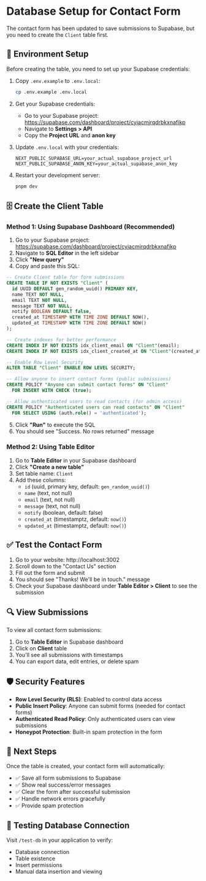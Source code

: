 # Database Setup for Contact Form

The contact form has been updated to save submissions to Supabase, but you need to create the `Client` table first.

## 🔧 Environment Setup

Before creating the table, you need to set up your Supabase credentials:

1. Copy `.env.example` to `.env.local`:
   ```bash
   cp .env.example .env.local
   ```

2. Get your Supabase credentials:
   - Go to your Supabase project: https://supabase.com/dashboard/project/cyiacmjrqdrbkxnafikp
   - Navigate to **Settings > API**
   - Copy the **Project URL** and **anon key**

3. Update `.env.local` with your credentials:
   ```env
   NEXT_PUBLIC_SUPABASE_URL=your_actual_supabase_project_url
   NEXT_PUBLIC_SUPABASE_ANON_KEY=your_actual_supabase_anon_key
   ```

4. Restart your development server:
   ```bash
   pnpm dev
   ```

## 🗄️ Create the Client Table

### Method 1: Using Supabase Dashboard (Recommended)

1. Go to your Supabase project: https://supabase.com/dashboard/project/cyiacmjrqdrbkxnafikp
2. Navigate to **SQL Editor** in the left sidebar
3. Click **"New query"**
4. Copy and paste this SQL:

```sql
-- Create Client table for form submissions
CREATE TABLE IF NOT EXISTS "Client" (
  id UUID DEFAULT gen_random_uuid() PRIMARY KEY,
  name TEXT NOT NULL,
  email TEXT NOT NULL,
  message TEXT NOT NULL,
  notify BOOLEAN DEFAULT false,
  created_at TIMESTAMP WITH TIME ZONE DEFAULT NOW(),
  updated_at TIMESTAMP WITH TIME ZONE DEFAULT NOW()
);

-- Create indexes for better performance
CREATE INDEX IF NOT EXISTS idx_client_email ON "Client"(email);
CREATE INDEX IF NOT EXISTS idx_client_created_at ON "Client"(created_at DESC);

-- Enable Row Level Security
ALTER TABLE "Client" ENABLE ROW LEVEL SECURITY;

-- Allow anyone to insert contact forms (public submissions)
CREATE POLICY "Anyone can submit contact forms" ON "Client"
  FOR INSERT WITH CHECK (true);

-- Allow authenticated users to read contacts (for admin access)
CREATE POLICY "Authenticated users can read contacts" ON "Client"
  FOR SELECT USING (auth.role() = 'authenticated');
```

5. Click **"Run"** to execute the SQL
6. You should see "Success. No rows returned" message

### Method 2: Using Table Editor

1. Go to **Table Editor** in your Supabase dashboard
2. Click **"Create a new table"**
3. Set table name: `Client`
4. Add these columns:
   - `id` (uuid, primary key, default: `gen_random_uuid()`)
   - `name` (text, not null)
   - `email` (text, not null) 
   - `message` (text, not null)
   - `notify` (boolean, default: false)
   - `created_at` (timestamptz, default: `now()`)
   - `updated_at` (timestamptz, default: `now()`)

## ✅ Test the Contact Form

1. Go to your website: http://localhost:3002
2. Scroll down to the "Contact Us" section
3. Fill out the form and submit
4. You should see "Thanks! We'll be in touch." message
5. Check your Supabase dashboard under **Table Editor > Client** to see the submission

## 🔍 View Submissions

To view all contact form submissions:

1. Go to **Table Editor** in Supabase dashboard
2. Click on **Client** table
3. You'll see all submissions with timestamps
4. You can export data, edit entries, or delete spam

## 🛡️ Security Features

- **Row Level Security (RLS)**: Enabled to control data access
- **Public Insert Policy**: Anyone can submit forms (needed for contact forms)
- **Authenticated Read Policy**: Only authenticated users can view submissions
- **Honeypot Protection**: Built-in spam protection in the form

## 🚀 Next Steps

Once the table is created, your contact form will automatically:
- ✅ Save all form submissions to Supabase
- ✅ Show real success/error messages
- ✅ Clear the form after successful submission
- ✅ Handle network errors gracefully
- ✅ Provide spam protection

## 🧪 Testing Database Connection

Visit `/test-db` in your application to verify:
- Database connection
- Table existence
- Insert permissions
- Manual data insertion and viewing